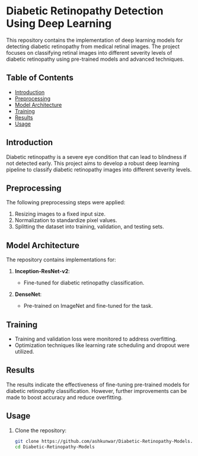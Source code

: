 # Diabetic Retinopathy Detection Using Deep Learning

This repository contains the implementation of deep learning models for detecting diabetic retinopathy from medical retinal images. The project focuses on classifying retinal images into different severity levels of diabetic retinopathy using pre-trained models and advanced techniques.

## Table of Contents
- [Introduction](#introduction)
- [Preprocessing](#preprocessing)
- [Model Architecture](#model-architecture)
- [Training](#training)
- [Results](#results)
- [Usage](#usage)

## Introduction
Diabetic retinopathy is a severe eye condition that can lead to blindness if not detected early. This project aims to develop a robust deep learning pipeline to classify diabetic retinopathy images into different severity levels.

## Preprocessing
The following preprocessing steps were applied:
1. Resizing images to a fixed input size.
2. Normalization to standardize pixel values.
3. Splitting the dataset into training, validation, and testing sets.

## Model Architecture
The repository contains implementations for:

1. **Inception-ResNet-v2**:
   - Fine-tuned for diabetic retinopathy classification.

2. **DenseNet**:
   - Pre-trained on ImageNet and fine-tuned for the task.

## Training
- Training and validation loss were monitored to address overfitting.
- Optimization techniques like learning rate scheduling and dropout were utilized.

## Results
The results indicate the effectiveness of fine-tuning pre-trained models for diabetic retinopathy classification. However, further improvements can be made to boost accuracy and reduce overfitting.

## Usage
1. Clone the repository:
   ```bash
   git clone https://github.com/ashkunwar/Diabetic-Retinopathy-Models.git
   cd Diabetic-Retinopathy-Models
   ```

